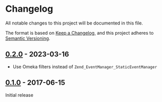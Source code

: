 # Changelog

All notable changes to this project will be documented in this file.

The format is based on [Keep a Changelog](https://keepachangelog.com/en/1.0.0/),
and this project adheres to [Semantic Versioning](https://semver.org/spec/v2.0.0.html).

## [0.2.0] - 2023-03-16

- Use Omeka filters instead of `Zend_EventManager_StaticEventManager`

## [0.1.0] - 2017-06-15

Initial release

[0.2.0]: https://github.com/biblibre/omeka-plugin-Export/releases/tag/v0.2.0
[0.1.0]: https://github.com/biblibre/omeka-plugin-Export/releases/tag/v0.1.0
